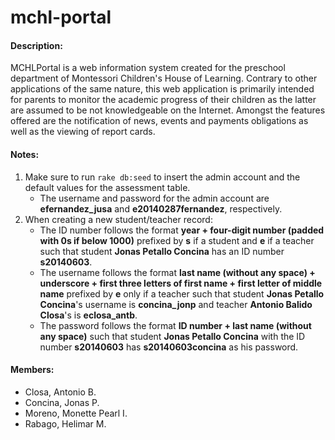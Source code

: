 # mchl-portal

#### Description:
MCHLPortal is a web information system created for the preschool department of Montessori Children's House of Learning. Contrary to other applications of the same nature, this web application is primarily intended for parents to monitor the academic progress of their children as the latter are assumed to be not knowledgeable on the Internet. Amongst the features offered are the notification of news, events and payments obligations as well as the viewing of report cards.

#### Notes:
1. Make sure to run `rake db:seed` to insert the admin account and the default values for the assessment table.
   * The username and password for the admin account are **efernandez_jusa** and **e20140287fernandez**, respectively.
2. When creating a new student/teacher record:
   * The ID number follows the format **year + four-digit number (padded with 0s if below 1000)** prefixed by **s** if a student and **e** if a teacher such that student **Jonas Petallo Concina** has an ID number **s20140603**.
   * The username follows the format **last name (without any space) + underscore + first three letters of first name + first letter of middle name** prefixed by **e** only if a teacher such that student **Jonas Petallo Concina**'s username is **concina_jonp** and teacher **Antonio Balido Closa**'s is **eclosa_antb**.
   * The password follows the format **ID number + last name (without any space)** such that student **Jonas Petallo Concina** with the ID number **s20140603** has **s20140603concina** as his password.
   
#### Members:
* Closa, Antonio B.
* Concina, Jonas P.
* Moreno, Monette Pearl I.
* Rabago, Helimar M.
